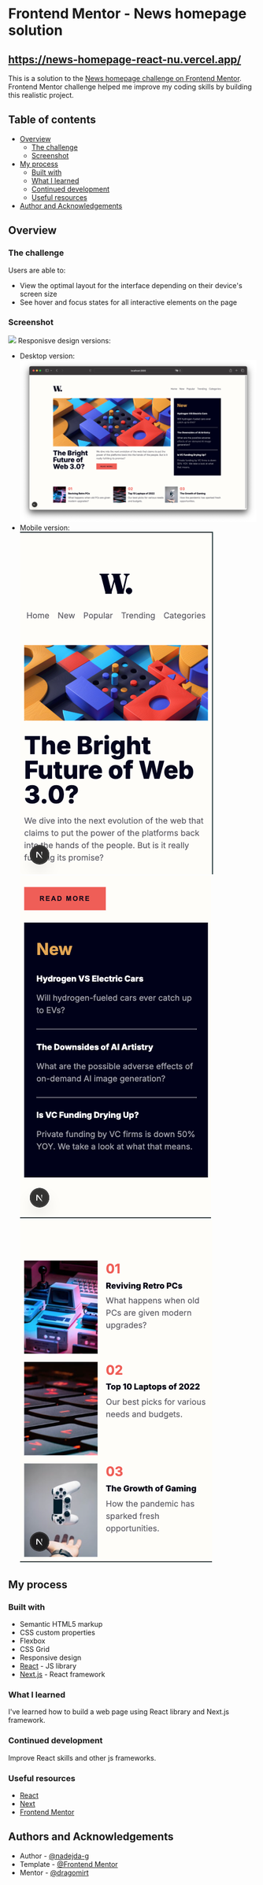 # Frontend Mentor - News homepage solution
## https://news-homepage-react-nu.vercel.app/

This is a solution to the [News homepage challenge on Frontend Mentor](https://www.frontendmentor.io/challenges/news-homepage-H6SWTa1MFl). Frontend Mentor challenge helped me improve my coding skills by building this realistic project. 

## Table of contents

- [Overview](#overview)
  - [The challenge](#the-challenge)
  - [Screenshot](#screenshot)
- [My process](#my-process)
  - [Built with](#built-with)
  - [What I learned](#what-i-learned)
  - [Continued development](#continued-development)
  - [Useful resources](#useful-resources)
- [Author and Acknowledgements](#author)


## Overview

### The challenge

Users are able to:

- View the optimal layout for the interface depending on their device's screen size
- See hover and focus states for all interactive elements on the page

### Screenshot

![](./screenshot.jpg)
Responisve design versions: 
- Desktop version:
![Desktop](desktopDesign.png)
- Mobile version:
![Mobile1](mobileDesign1.png)
![Mobile2](mobileDesign2.png)
![Mobile3](mobileDesign3.png)




## My process

### Built with

- Semantic HTML5 markup
- CSS custom properties
- Flexbox
- CSS Grid
- Responsive design
- [React](https://reactjs.org/) - JS library
- [Next.js](https://nextjs.org/) - React framework



### What I learned

I've learned how to build a web page using React library and Next.js framework.

### Continued development

Improve React skills and other js frameworks.

### Useful resources

- [React](https://react.dev/) 
- [Next](https://nextjs.org/) 
- [Frontend Mentor](https://www.frontendmentor.io/challenges/news-homepage-H6SWTa1MFl) 

## Authors and Acknowledgements

- Author - [@nadejda-g](https://github.com/nadejda-g)
- Template - [@Frontend Mentor](https://www.frontendmentor.io)
- Mentor - [@dragomirt](https://github.com/dragomirt)
